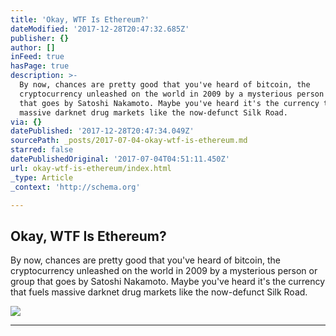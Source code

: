 ```yaml
---
title: 'Okay, WTF Is Ethereum?'
dateModified: '2017-12-28T20:47:32.685Z'
publisher: {}
author: []
inFeed: true
hasPage: true
description: >-
  By now, chances are pretty good that you've heard of bitcoin, the
  cryptocurrency unleashed on the world in 2009 by a mysterious person or group
  that goes by Satoshi Nakamoto. Maybe you've heard it's the currency that fuels
  massive darknet drug markets like the now-defunct Silk Road.
via: {}
datePublished: '2017-12-28T20:47:34.049Z'
sourcePath: _posts/2017-07-04-okay-wtf-is-ethereum.md
starred: false
datePublishedOriginal: '2017-07-04T04:51:11.450Z'
url: okay-wtf-is-ethereum/index.html
_type: Article
_context: 'http://schema.org'

---
```

<article style=""><h1>Okay, WTF Is Ethereum?</h1><p>By now, chances are pretty good that you've heard of bitcoin, the cryptocurrency unleashed on the world in 2009 by a mysterious person or group that goes by Satoshi Nakamoto. Maybe you've heard it's the currency that fuels massive darknet drug markets like the now-defunct Silk Road.</p><img src="https://video-images.vice.com/articles/59430ef5c9d1e720923df728/lede/1497611945661-shutterstock_650811640.jpeg?crop=1xw:0.8439609902475619xh;center,center&amp;resize=1200:*" /></article>

---